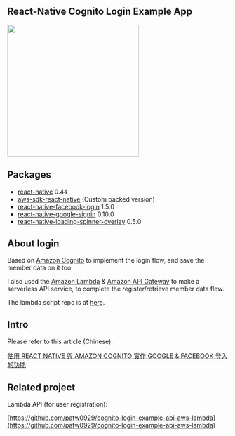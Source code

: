 React-Native Cognito Login Example App
---

<img src="http://i.imgur.com/VJi9H8V.png" width="300" />

## Packages

* [react-native](https://github.com/facebook/react-native) 0.44
* [aws-sdk-react-native](https://github.com/awslabs/aws-sdk-react-native) (Custom packed version)
* [react-native-facebook-login](https://github.com/magus/react-native-facebook-login) 1.5.0
* [react-native-google-signin](https://github.com/devfd/react-native-google-signin) 0.10.0
* [react-native-loading-spinner-overlay](https://github.com/joinspontaneous/react-native-loading-spinner-overlay) 0.5.0

## About login

Based on [Amazon Cognito](https://aws.amazon.com/cognito/) to implement the login flow, and save the member data on it too.

I also used the [Amazon Lambda](https://aws.amazon.com/lambda/) & [Amazon API Gateway](https://aws.amazon.com/api-gateway/) to make a serverless API service, to complete the register/retrieve member data flow.

The lambda script repo is at [here](https://github.com/patw0929/cognito-login-example-api-aws-lambda).

## Intro

Please refer to this article (Chinese):

[使用 REACT NATIVE 與 AMAZON COGNITO 實作 GOOGLE & FACEBOOK 登入的功能](http://blog.patw.me/archives/1372/using-react-native-and-amazon-cognito-to-develop-google-facebook-login-feature-in-android-ios-app/)

## Related project

Lambda API (for user registration):

[https://github.com/patw0929/cognito-login-example-api-aws-lambda](https://github.com/patw0929/cognito-login-example-api-aws-lambda)
